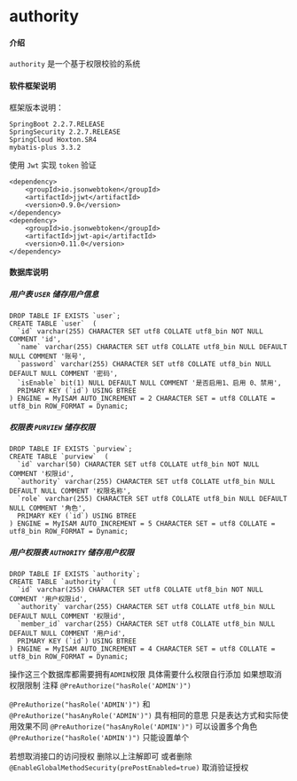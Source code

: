 # authority

#### 介绍 
   `authority` 是一个基于权限校验的系统
   
#### 软件框架说明
框架版本说明：
    
    SpringBoot 2.2.7.RELEASE
    SpringSecurity 2.2.7.RELEASE
    SpringCloud Hoxton.SR4
    mybatis-plus 3.3.2
    
使用 `Jwt` 实现 `token` 验证
    
    <dependency>
        <groupId>io.jsonwebtoken</groupId>
        <artifactId>jjwt</artifactId>
        <version>0.9.0</version>
    </dependency>
    <dependency>
        <groupId>io.jsonwebtoken</groupId>
        <artifactId>jjwt-api</artifactId>
        <version>0.11.0</version>
    </dependency>
    
#### 数据库说明

##### 用户表 `USER` 储存用户信息
    DROP TABLE IF EXISTS `user`;
    CREATE TABLE `user`  (
      `id` varchar(255) CHARACTER SET utf8 COLLATE utf8_bin NOT NULL COMMENT 'id',
      `name` varchar(255) CHARACTER SET utf8 COLLATE utf8_bin NULL DEFAULT NULL COMMENT '账号',
      `password` varchar(255) CHARACTER SET utf8 COLLATE utf8_bin NULL DEFAULT NULL COMMENT '密码',
      `isEnable` bit(1) NULL DEFAULT NULL COMMENT '是否启用1、启用 0、禁用',
      PRIMARY KEY (`id`) USING BTREE
    ) ENGINE = MyISAM AUTO_INCREMENT = 2 CHARACTER SET = utf8 COLLATE = utf8_bin ROW_FORMAT = Dynamic;

##### 权限表 `PURVIEW` 储存权限
    DROP TABLE IF EXISTS `purview`;
    CREATE TABLE `purview`  (
      `id` varchar(50) CHARACTER SET utf8 COLLATE utf8_bin NOT NULL COMMENT '权限id',
      `authority` varchar(255) CHARACTER SET utf8 COLLATE utf8_bin NULL DEFAULT NULL COMMENT '权限名称',
      `role` varchar(255) CHARACTER SET utf8 COLLATE utf8_bin NULL DEFAULT NULL COMMENT '角色',
      PRIMARY KEY (`id`) USING BTREE
    ) ENGINE = MyISAM AUTO_INCREMENT = 5 CHARACTER SET = utf8 COLLATE = utf8_bin ROW_FORMAT = Dynamic;
    
##### 用户权限表  `AUTHORITY`  储存用户权限
    DROP TABLE IF EXISTS `authority`;
    CREATE TABLE `authority`  (
      `id` varchar(255) CHARACTER SET utf8 COLLATE utf8_bin NOT NULL COMMENT '用户权限id',
      `authority` varchar(255) CHARACTER SET utf8 COLLATE utf8_bin NULL DEFAULT NULL COMMENT '权限id',
      `member_id` varchar(255) CHARACTER SET utf8 COLLATE utf8_bin NULL DEFAULT NULL COMMENT '用户id',
      PRIMARY KEY (`id`) USING BTREE
    ) ENGINE = MyISAM AUTO_INCREMENT = 4 CHARACTER SET = utf8 COLLATE = utf8_bin ROW_FORMAT = Dynamic;

操作这三个数据库都需要拥有`ADMIN`权限 具体需要什么权限自行添加 如果想取消权限限制 注释 `@PreAuthorize("hasRole('ADMIN')")`

`@PreAuthorize("hasRole('ADMIN')")` 和 `@PreAuthorize("hasAnyRole('ADMIN')")` 具有相同的意思 只是表达方式和实际使用效果不同
`@PreAuthorize("hasAnyRole('ADMIN')")` 可以设置多个角色 `@PreAuthorize("hasRole('ADMIN')")` 只能设置单个

若想取消接口的访问授权 删除以上注解即可 或者删除 `@EnableGlobalMethodSecurity(prePostEnabled=true)` 取消验证授权


